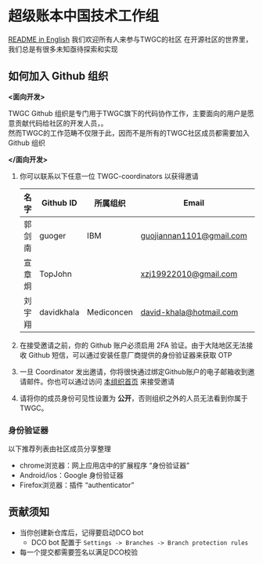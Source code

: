 # 超级账本中国技术工作组
[README in English](./README_EN.md)
我们欢迎所有人来参与TWGC的社区
在开源社区的世界里，我们总是有很多未知亟待探索和实现

## 如何加入 Github 组织

**<面向开发>**

TWGC Github 组织是专门用于TWGC旗下的代码协作工作，主要面向的用户是愿意贡献代码给社区的开发人员，。  
然而TWGC的工作范畴不仅限于此，因而不是所有的TWGC社区成员都需要加入 Github 组织

**</面向开发>**

1. 你可以联系以下任意一位 TWGC-coordinators 以获得邀请

    |  名字   | Github ID  | 所属组织 | Email | 城市 | Rocketchat ID |
    | ------ | ---------  | ------  | ---- | ---- | ------------  | 
    | 郭剑南  | guoger | IBM | guojiannan1101@gmail.com | 北京 | guoger |
    | 宣章炯  | TopJohn |    | xzj19922010@gmail.com | 杭州 | TopJohn |
    | 刘宇翔 | davidkhala | Mediconcen | david-khala@hotmail.com | 香港 | davidkhala |

1. 在接受邀请之前，你的 Github 账户必须启用 2FA 验证。由于大陆地区无法接收 Github 短信，可以通过安装任意厂商提供的身份验证器来获取 OTP
1. 一旦 Coordinator 发出邀请，你将很快通过绑定Github账户的电子邮箱收到邀请邮件。你也可以通过访问 [本组织首页](https://github.com/Hyperledger-TWGC) 来接受邀请
1. 请将你的成员身份可见性设置为 **公开**，否则组织之外的人员无法看到你属于 TWGC。

### 身份验证器

以下推荐列表由社区成员分享整理
- chrome浏览器：网上应用店中的扩展程序 “身份验证器”
- Android/ios：Google 身份验证器
- Firefox浏览器：插件 “authenticator”

## 贡献须知

- 当你创建新仓库后，记得要启动DCO bot
    - DCO bot 配置于 `Settings -> Branches -> Branch protection rules`
- 每一个提交都需要签名以满足DCO校验
